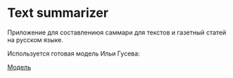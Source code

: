 # Text summarizer
Приложение для составлениюя саммари для текстов и газетный статей на русском языке.

Используется готовая модель Ильи Гусева:

[Модель](https://huggingface.co/IlyaGusev/rugpt3medium_sum_gazeta)



